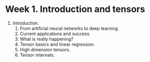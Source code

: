 # Week 1. Introduction and tensors

1. Introduction. 
    1. From artificial neural networks to deep learning.
    2. Current applications and success.
    3. What is really happening?
    4. Tensor basics and linear regression.
    5. High dimension tensors.
    6. Tensor internals.
  
